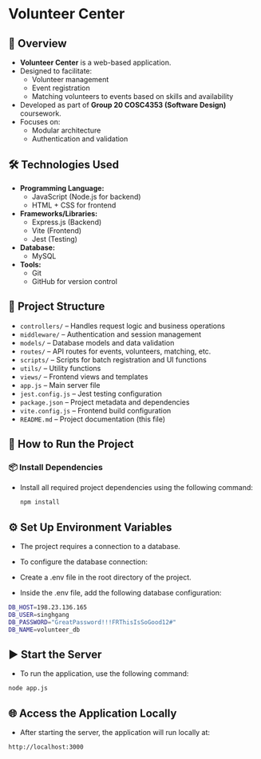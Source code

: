 # Volunteer Center

## 📌 Overview

- **Volunteer Center** is a web-based application.
- Designed to facilitate:
  - Volunteer management
  - Event registration
  - Matching volunteers to events based on skills and availability
- Developed as part of **Group 20 COSC4353 (Software Design)** coursework.
- Focuses on:
  - Modular architecture
  - Authentication and validation

## 🛠️ Technologies Used

- **Programming Language:**
  - JavaScript (Node.js for backend)
  - HTML + CSS for frontend
- **Frameworks/Libraries:**
  - Express.js (Backend)
  - Vite (Frontend)
  - Jest (Testing)
- **Database:**
  - MySQL
- **Tools:**
  - Git
  - GitHub for version control

## 📂 Project Structure

- `controllers/` – Handles request logic and business operations
- `middleware/` – Authentication and session management
- `models/` – Database models and data validation
- `routes/` – API routes for events, volunteers, matching, etc.
- `scripts/` – Scripts for batch registration and UI functions
- `utils/` – Utility functions
- `views/` – Frontend views and templates
- `app.js` – Main server file
- `jest.config.js` – Jest testing configuration
- `package.json` – Project metadata and dependencies
- `vite.config.js` – Frontend build configuration
- `README.md` – Project documentation (this file)
## 🚀 How to Run the Project

### 📦 Install Dependencies

- Install all required project dependencies using the following command:

  ```bash
  npm install

## ⚙️ Set Up Environment Variables
- The project requires a connection to a database.

- To configure the database connection:

- Create a .env file in the root directory of the project.

- Inside the .env file, add the following database configuration:

```bash
DB_HOST=198.23.136.165
DB_USER=singhgang
DB_PASSWORD="GreatPassword!!!FRThisIsSoGood12#"
DB_NAME=volunteer_db
``` 
## ▶️ Start the Server
- To run the application, use the following command:
```bash
node app.js
```
## 🌐 Access the Application Locally

- After starting the server, the application will run locally at:
```bash
http://localhost:3000
```


